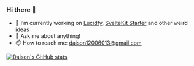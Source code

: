 <!--
**daison12006013/daison12006013** is a ✨ _special_ ✨ repository because its `README.md` (this file) appears on your GitHub profile.

Here are some ideas to get you started:

- 🌱 I’m currently learning ...
- 👯 I’m looking to collaborate on 
- 🤔 I’m looking for help with ...
- 😄 Pronouns: "Day-Soon" (as my mother's name is Daisy, Daisy's Son) or you may call me Die-soon i'm used to it 😄
- ⚡ Fun fact: ...
-->

### Hi there 👋

- 🔭 I’m currently working on [Lucidfy](https://github.com/lucidfy/lucid), [SvelteKit Starter](https://github.com/daison12006013/sveltekit-starter) and other weird ideas
- 💬 Ask me about anything!
- 📫 How to reach me: daison12006013@gmail.com

[![Daison's GitHub stats](https://github-readme-stats.vercel.app/api?username=daison12006013&show_icons=true)](https://github.com/daison12006013)

